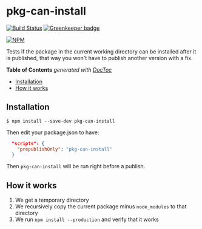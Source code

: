 # pkg-can-install

[![Build Status](https://travis-ci.org/brandonocasey/pkg-can-install.svg?branch=master)](https://travis-ci.org/brandonocasey/pkg-can-install)
[![Greenkeeper badge](https://badges.greenkeeper.io/brandonocasey/pkg-can-install.svg)](https://greenkeeper.io/)

[![NPM](https://nodei.co/npm/pkg-can-install.png?downloads=true&downloadRank=true)](https://nodei.co/npm/pkg-can-install/)

Tests if the package in the current working directory can be installed after it is published, that way you won't have to publish another version with a fix.

<!-- START doctoc generated TOC please keep comment here to allow auto update -->
<!-- DON'T EDIT THIS SECTION, INSTEAD RE-RUN doctoc TO UPDATE -->
**Table of Contents**  *generated with [DocToc](https://github.com/thlorenz/doctoc)*

- [Installation](#installation)
- [How it works](#how-it-works)

<!-- END doctoc generated TOC please keep comment here to allow auto update -->

## Installation

```
$ npm install --save-dev pkg-can-install
```

Then edit your package.json to have:

```json
  "scripts": {
    "prepublishOnly": "pkg-can-install"
  }
```

Then `pkg-can-install` will be run right before a publish.

## How it works
1. We get a temporary directory
2. We recursively copy the current package minus `node_modules` to that directory
3. We run `npm install --production` and verify that it works
